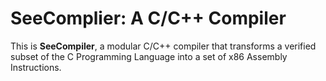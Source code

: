 # SeeComplier: A C/C++ Compiler 

This is **SeeCompiler**, a modular C/C++ compiler that transforms a verified subset of the C Programming Language into a set of x86 Assembly Instructions.   
